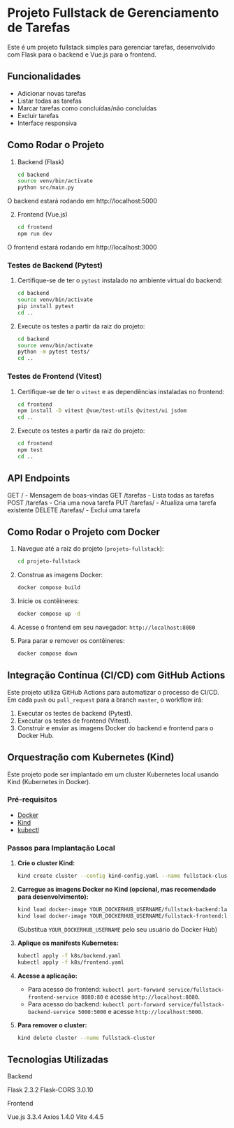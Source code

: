 # Projeto Fullstack de Gerenciamento de Tarefas

Este é um projeto fullstack simples para gerenciar tarefas, desenvolvido com Flask para o backend e Vue.js para o frontend.

## Funcionalidades

- Adicionar novas tarefas
- Listar todas as tarefas
- Marcar tarefas como concluídas/não concluídas
- Excluir tarefas
- Interface responsiva

## Como Rodar o Projeto

1. Backend (Flask)
   ```bash
   cd backend
   source venv/bin/activate
   python src/main.py
   ```
O backend estará rodando em http://localhost:5000

2. Frontend (Vue.js)
   ```bash
   cd frontend
   npm run dev
   ```
O frontend estará rodando em http://localhost:3000

### Testes de Backend (Pytest)

1. Certifique-se de ter o `pytest` instalado no ambiente virtual do backend:
   ```bash
   cd backend
   source venv/bin/activate
   pip install pytest
   cd ..
   ```

2. Execute os testes a partir da raiz do projeto:
   ```bash
   cd backend
   source venv/bin/activate
   python -m pytest tests/
   cd ..
   ```

### Testes de Frontend (Vitest)

1. Certifique-se de ter o `vitest` e as dependências instaladas no frontend:
   ```bash
   cd frontend
   npm install -D vitest @vue/test-utils @vitest/ui jsdom
   cd ..
   ```

2. Execute os testes a partir da raiz do projeto:
   ```bash
   cd frontend
   npm test
   cd ..
   ```

## API Endpoints

GET / - Mensagem de boas-vindas
GET /tarefas - Lista todas as tarefas
POST /tarefas - Cria uma nova tarefa
PUT /tarefas/<id> - Atualiza uma tarefa existente
DELETE /tarefas/<id> - Exclui uma tarefa

## Como Rodar o Projeto com Docker

1.  Navegue até a raiz do projeto (`projeto-fullstack`):
    ```bash
    cd projeto-fullstack
    ```

2.  Construa as imagens Docker:
    ```bash
    docker compose build
    ```

3.  Inicie os contêineres:
    ```bash
    docker compose up -d
    ```

4.  Acesse o frontend em seu navegador: `http://localhost:8080`

5.  Para parar e remover os contêineres:
    ```bash
    docker compose down
    ```

## Integração Contínua (CI/CD) com GitHub Actions

Este projeto utiliza GitHub Actions para automatizar o processo de CI/CD. Em cada `push` ou `pull_request` para a branch `master`, o workflow irá:

1.  Executar os testes de backend (Pytest).
2.  Executar os testes de frontend (Vitest).
3.  Construir e enviar as imagens Docker do backend e frontend para o Docker Hub.

## Orquestração com Kubernetes (Kind)

Este projeto pode ser implantado em um cluster Kubernetes local usando Kind (Kubernetes in Docker).

### Pré-requisitos

*   [Docker](https://docs.docker.com/)
*   [Kind](https://kind.sigs.k8s.io/docs/user/quick-start/)
*   [kubectl](https://kubernetes.io/docs/tasks/tools/install-kubectl/)

### Passos para Implantação Local

1.  **Crie o cluster Kind:**
    ```bash
    kind create cluster --config kind-config.yaml --name fullstack-cluster
    ```

2.  **Carregue as imagens Docker no Kind (opcional, mas recomendado para desenvolvimento):**
    ```bash
    kind load docker-image YOUR_DOCKERHUB_USERNAME/fullstack-backend:latest --name fullstack-cluster
    kind load docker-image YOUR_DOCKERHUB_USERNAME/fullstack-frontend:latest --name fullstack-cluster
    ```
    (Substitua `YOUR_DOCKERHUB_USERNAME` pelo seu usuário do Docker Hub)

3.  **Aplique os manifests Kubernetes:**
    ```bash
    kubectl apply -f k8s/backend.yaml
    kubectl apply -f k8s/frontend.yaml
    ```

4.  **Acesse a aplicação:**
    *   Para acesso do frontend: `kubectl port-forward service/fullstack-frontend-service 8080:80` e acesse `http://localhost:8080`.
    *   Para acesso do backend: `kubectl port-forward service/fullstack-backend-service 5000:5000` e acesse `http://localhost:5000`.

5.  **Para remover o cluster:**
    ```bash
    kind delete cluster --name fullstack-cluster

## Tecnologias Utilizadas

Backend

Flask 2.3.2
Flask-CORS 3.0.10

Frontend

Vue.js 3.3.4
Axios 1.4.0
Vite 4.4.5